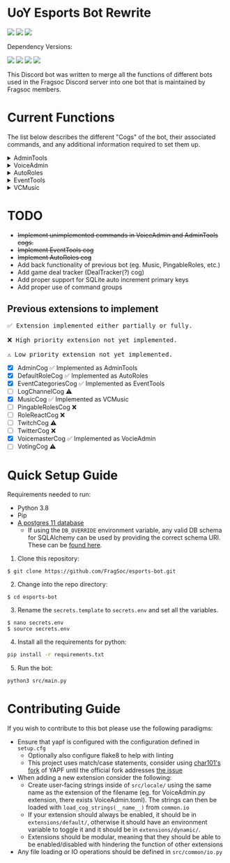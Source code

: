 # UoY Esports Bot Rewrite

<div align=left>
    <a href="https://travis-ci.com/FragSoc/esports-bot"><img src="https://img.shields.io/travis/com/fragsoc/esports-bot?style=flat-square" /></a>
    <a href="https://hub.docker.com/r/fragsoc/esports-bot"><img src="https://img.shields.io/docker/pulls/fragsoc/esports-bot?style=flat-square" /></a>
    <a href="https://github.com/FragSoc/esports-bot"><img src="https://img.shields.io/github/license/fragsoc/esports-bot?style=flat-square" /></a>
</div>

Dependency Versions:

<div align=left>
    <img src="https://img.shields.io/badge/min%20python%20version-3.9.0-green?style=flat-square" />
    <img src="https://img.shields.io/badge/min%20postgres%20version-11-lightgrey?style=flat-square" />
    <img src="https://img.shields.io/badge/min%20docker%20version-20.0.0-blue?style=flat-square" />
    <img src="https://img.shields.io/badge/min%20docker--compose%20version-1.25.0-blue?style=flat-square" />
</div>

This Discord bot was written to merge all the functions of different bots used in the Fragsoc Discord server into one bot that is maintained by Fragsoc members.

# Current Functions

The list below describes the different "Cogs" of the bot, their associated commands, and any additional information required to set them up.

<details>
<summary>AdminTools</summary>

## AdminTools

AdminTools cog is used to manage basic Administrator/Moderation tools.
All commands in this cog require the user to have the administrator permission in a given guild/server.

### Current Commands:

#### /admin member-count

- Get the current member count of the server.

#### /admin clear-messages [optional: message-count]

- Delete a specific number of messages in the given channel.
  Defaults to 5 messages, with a maximum of 100 messages.

#### /admin get-version

- Get the current version of the Bot.

</details>

<details>
<summary>VoiceAdmin</summary>

## VoiceAdmin

### Environment Variable: `ENABLE_VOICEADMIN`

VoiceAdmin cog is used to dynamically create and manage Voice Channels, by assigning specific channels to act as parent channels.
When users join parent Voice Channels, a new chil Voice Channel is created, and the user moved to it.
The user has control over the child Voice Channel name, and can limit how many/who can join.

### Current Commands:

#### /voice set-parent \<voice-channel\>

- Set a Voice Channel to be a parent Voice Channel.

#### /voice remove-parent \<voice-channel\>

- Remove a Voice Channel from being a parent Voice Channel.

#### /voice get-parents

- Get the list of current parent Voice Channels.

#### /voice rename \<new-name\>

- Rename your current Voice Channel

#### /voice lock

- Only allow current members to (re)join your Voice Channel.

#### /voice unlock

- Allow anyone to join your Voice Channel again.

#### /voice limit

- Set the member count limit of your Voice Channel.

#### /voice remove-limit

- Remove the member count limit of your Voice Channel.

</details>

<details>
<summary>AutoRoles</summary>

## AutoRoles

### Environment Variable: `ENABLE_AUTOROLES`

#### /roles set-list \<One or many roles mentioned\>

- Sets the roles to be given to new users when they join the guild/server.
  - If one or more the of the roles are valid, any roles previously configured will be removed.

#### /roles add-role \<role\>

- Adds a role to the list of roles without overriding the currently configured roles.

#### /roles remove-role \<role\>

- Removes a role from the list of currently configured roles.

#### /roles get-list

- Gets the list of currently configured AutoRoles.

#### /roles clear-list

- Clears all roles from the list of configured AutoRoles.

</details>

<details>
<summary>EventTools</summary>

## EventTools

### Environment Variable: `ENABLE_EVENTTOOLS`

#### /events create-event \<name\> \<physical location\> \<start time\> \<end time\> \<timezone\> \<common member role\> \<role color\>

- Creates a new event.

#### /events open-event \<event name or ID\>

- Opens the given event. This will show the sign-in menu to members.

#### /events close-event \<event name or ID\> [optional: keep-event?] [optional: clear-messages?]

- Ends the given event. This will hide all the channels from members.
- If keep-event is set to True, the event will be archived, otherwise it's channels and roles will be deleted.
- If clear-messages is set to True, when the event is archived, messages in all channels will be deleted.

#### /events reschedule-event \<physical location\> \<start time\> \<end time\> \<timezone\>

- If an event has been archived, it can be reused and rescheduled for a new date using this command.

#### /events remove-event \<event name or ID\>

- Entirely deletes either an active or archived event.
</details>

<details>
<summary>VCMusic</summary>

## VCMusic

### Environment Variable: `ENABLE_VCMUSIC`

#### /music set-channel \<channel\> [optional: color] [optional: clear-channel] [optional: read-only]

- Sets the channel to define as the music channel.

#### /music play

- Resumes or starts playback.

#### /music pause

- Pauses playback.

#### /music skip-song

- Skips the current song. Stops playback if the last song in the queue.

#### /music shuffle-queue

- Shuffles the current queue.

#### /music add-music

- Opens the dialogue to add one or many songs to the queue.

#### /music view-queue

- Shows the current queue.

#### /music stop

#### /music volume \<volume\>

- Sets the volume percentage between 0-100

- Stop the current playback.
</details>

# TODO

- ~~Implement unimplemented commands in VoiceAdmin and AdminTools cogs.~~
- ~~Implement EventTools cog~~
- ~~Implement AutoRoles cog~~
- Add back functionality of previous bot (eg. Music, PingableRoles, etc.)
- Add game deal tracker (DealTracker(?) cog)
- Add proper support for SQLite auto increment primary keys
- Add proper use of command groups

## Previous extensions to implement

<pre>
✅ Extension implemented either partially or fully.

❌ High priority extension not yet implemented.

⚠️ Low priority extension not yet implemented.
</pre>

- [x] AdminCog ✅ Implemented as AdminTools
- [x] DefaultRoleCog ✅ Implemented as AutoRoles
- [x] EventCategoriesCog ✅ Implemented as EventTools
- [ ] LogChannelCog ⚠️
- [x] MusicCog ✅ Implemented as VCMusic
- [ ] PingableRolesCog ❌
- [ ] RoleReactCog ❌
- [ ] TwitchCog ⚠️
- [ ] TwitterCog ❌
- [x] VoicemasterCog ✅ Implemented as VocieAdmin
- [ ] VotingCog ⚠️

# Quick Setup Guide

Requirements needed to run:

- Python 3.8
- Pip
- [A postgres 11 database](https://www.postgresql.org/docs/current/admin.html)
  - If using the `DB_OVERRIDE` environment variable, any valid DB schema for SQLAlchemy can be used by providing the correct schema URI. These can be [found here](https://docs.sqlalchemy.org/en/14/dialects/).

1. Clone this repository:

```console
$ git clone https://github.com/FragSoc/esports-bot.git
```

2. Change into the repo directory:

```console
$ cd esports-bot
```

3. Rename the `secrets.template` to `secrets.env` and set all the variables.

```console
$ nano secrets.env
$ source secrets.env
```

4. Install all the requirements for python:

```bash
pip install -r requirements.txt
```

5. Run the bot:

```bash
python3 src/main.py
```

# Contributing Guide

If you wish to contribute to this bot please use the following paradigms:

- Ensure that yapf is configured with the configuration defined in `setup.cfg`
  - Optionally also configure flake8 to help with linting
  - This project uses match/case statements, consider using [char101's fork](https://github.com/char101/yapf/releases/tag/v0.31.0) of YAPF until the official fork addresses [the issue](https://github.com/google/yapf/issues/983)
- When adding a new extension consider the following:
  - Create user-facing strings inside of `src/locale/` using the same name as the extension of the filename (eg. for VoiceAdmin.py extension, there exists VoiceAdmin.toml). The strings can then be loaded with `load_cog_strings(__name__)` from `common.io`
  - If your extension should always be enabled, it should be in `extensions/default/`, otherwise it should have an environment variable to toggle it and it should be in `extensions/dynamic/`.
  - Extensions should be modular, meaning that they should be able to be enabled/disabled with hindering the function of other extensions
- Any file loading or IO operations should be defined in `src/common/io.py`
